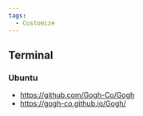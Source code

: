 ```yaml
---
tags:
  - Customize
---
```



## Terminal 
### Ubuntu
- https://github.com/Gogh-Co/Gogh
- https://gogh-co.github.io/Gogh/